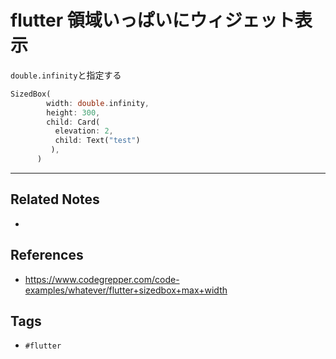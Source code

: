 # flutter 領域いっぱいにウィジェット表示
`double.infinity`と指定する
```dart
SizedBox(
        width: double.infinity,
        height: 300,
        child: Card(
          elevation: 2,
          child: Text("test")
         ),
      )
```

---
## Related Notes
- 

## References
- https://www.codegrepper.com/code-examples/whatever/flutter+sizedbox+max+width

## Tags
- `#flutter` 